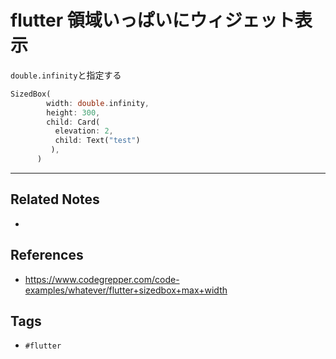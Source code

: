 # flutter 領域いっぱいにウィジェット表示
`double.infinity`と指定する
```dart
SizedBox(
        width: double.infinity,
        height: 300,
        child: Card(
          elevation: 2,
          child: Text("test")
         ),
      )
```

---
## Related Notes
- 

## References
- https://www.codegrepper.com/code-examples/whatever/flutter+sizedbox+max+width

## Tags
- `#flutter` 